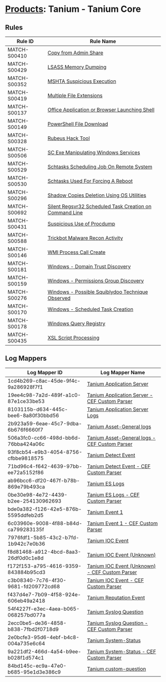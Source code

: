 # [Products](README.md): Tanium - Tanium Core

## Rules

|Rule ID|Rule Name|
|----|----|
|MATCH-S00410|[Copy from Admin Share](../rules/MATCH-S00410.md)|
|MATCH-S00429|[LSASS Memory Dumping](../rules/MATCH-S00429.md)|
|MATCH-S00352|[MSHTA Suspicious Execution](../rules/MATCH-S00352.md)|
|MATCH-S00419|[Multiple File Extensions](../rules/MATCH-S00419.md)|
|MATCH-S00137|[Office Application or Browser Launching Shell](../rules/MATCH-S00137.md)|
|MATCH-S00149|[PowerShell File Download](../rules/MATCH-S00149.md)|
|MATCH-S00328|[Rubeus Hack Tool](../rules/MATCH-S00328.md)|
|MATCH-S00506|[SC Exe Manipulating Windows Services](../rules/MATCH-S00506.md)|
|MATCH-S00529|[Schtasks Scheduling Job On Remote System](../rules/MATCH-S00529.md)|
|MATCH-S00530|[Schtasks Used For Forcing A Reboot](../rules/MATCH-S00530.md)|
|MATCH-S00296|[Shadow Copies Deletion Using OS Utilities](../rules/MATCH-S00296.md)|
|MATCH-S00692|[Silent Regsvr32 Scheduled Task Creation on Command Line](../rules/MATCH-S00692.md)|
|MATCH-S00431|[Suspicious Use of Procdump](../rules/MATCH-S00431.md)|
|MATCH-S00588|[Trickbot Malware Recon Activity](../rules/MATCH-S00588.md)|
|MATCH-S00146|[WMI Process Call Create](../rules/MATCH-S00146.md)|
|MATCH-S00181|[Windows - Domain Trust Discovery](../rules/MATCH-S00181.md)|
|MATCH-S00159|[Windows - Permissions Group Discovery](../rules/MATCH-S00159.md)|
|MATCH-S00276|[Windows - Possible Squiblydoo Technique Observed](../rules/MATCH-S00276.md)|
|MATCH-S00170|[Windows - Scheduled Task Creation](../rules/MATCH-S00170.md)|
|MATCH-S00178|[Windows Query Registry](../rules/MATCH-S00178.md)|
|MATCH-S00435|[XSL Script Processing](../rules/MATCH-S00435.md)|


## Log Mappers

|Log Mapper ID|Log Mapper Name|
|----|----|
|1cd4b269-c8ac-45de-9f4c-9a286928f7f1|[Tanium Application Server](../mappings/1cd4b269-c8ac-45de-9f4c-9a286928f7f1.md)|
|19ee4c98-7a2d-489f-a1c0-87e1ce33be53|[Tanium Application Server - CEF Custom Parser](../mappings/19ee4c98-7a2d-489f-a1c0-87e1ce33be53.md)|
|8103115b-d634-445c-bee6-8a80f30bbd56|[Tanium Application Server Logs](../mappings/8103115b-d634-445c-bee6-8a80f30bbd56.md)|
|2b923a59-6eae-45c7-9dba-6b676f6660f7|[Tanium Asset-General logs](../mappings/2b923a59-6eae-45c7-9dba-6b676f6660f7.md)|
|506a3fc0-cc66-498d-bb6d-76bba424a06c|[Tanium Asset-General logs - CEF Custom Parser](../mappings/506a3fc0-cc66-498d-bb6d-76bba424a06c.md)|
|93f8cb54-e9b3-4054-8756-cfbbe9818575|[Tanium Detect Event](../mappings/93f8cb54-e9b3-4054-8756-cfbbe9818575.md)|
|71bd96c4-f642-4639-97bb-ee72a5152f86|[Tanium Detect Event - CEF Custom Parser](../mappings/71bd96c4-f642-4639-97bb-ee72a5152f86.md)|
|ab96bcc6-df20-467f-b78b-869e79b493ca|[Tanium ES Logs](../mappings/ab96bcc6-df20-467f-b78b-869e79b493ca.md)|
|0be30e98-4e72-4439-b2ee-254130962693|[Tanium ES Logs - CEF Custom Parser](../mappings/0be30e98-4e72-4439-b2ee-254130962693.md)|
|bde0a382-f126-42e5-876b-5595ddfeb2d5|[Tanium Event 1](../mappings/bde0a382-f126-42e5-876b-5595ddfeb2d5.md)|
|6c03960e-9008-4f88-b84d-ca799283135f|[Tanium Event 1 - CEF Custom Parser](../mappings/6c03960e-9008-4f88-b84d-ca799283135f.md)|
|7976fdf1-5b85-43c2-b7fd-1b942c7e0b36|[Tanium IOC Event](../mappings/7976fdf1-5b85-43c2-b7fd-1b942c7e0b36.md)|
|f8d81468-a912-4bcd-8aa3-26df0d0c1e8d|[Tanium IOC Event (Unknown)](../mappings/f8d81468-a912-4bcd-8aa3-26df0d0c1e8d.md)|
|f172f153-a795-4616-9359-843884b95cd3|[Tanium IOC Event (Unknown) - CEF Custom Parser](../mappings/f172f153-a795-4616-9359-843884b95cd3.md)|
|c3b08340-7c76-4f30-9681-fd209772cd68|[Tanium IOC Event - CEF Custom Parser](../mappings/c3b08340-7c76-4f30-9681-fd209772cd68.md)|
|f437d4e7-7b09-4f58-924e-606eb49a2418|[Tanium Reputation Event](../mappings/f437d4e7-7b09-4f58-924e-606eb49a2418.md)|
|54f4227f-e3ec-4aea-b065-068257bd077a|[Tanium Syslog Question](../mappings/54f4227f-e3ec-4aea-b065-068257bd077a.md)|
|2ecc0be5-de36-4858-b838-7fbd2f0718d9|[Tanium Syslog Question - CEF Custom Parser](../mappings/2ecc0be5-de36-4858-b838-7fbd2f0718d9.md)|
|2e0bcfe3-95d6-4ebf-b4c8-004a735e6c64|[Tanium System-Status](../mappings/2e0bcfe3-95d6-4ebf-b4c8-004a735e6c64.md)|
|9a221df2-466d-4a54-b9ee-b028f1d574c1|[Tanium System-Status - CEF Custom Parser](../mappings/9a221df2-466d-4a54-b9ee-b028f1d574c1.md)|
|84bd145c-ec9a-47e0-b685-95e1d3e386c9|[Tanium custom-question](../mappings/84bd145c-ec9a-47e0-b685-95e1d3e386c9.md)|


